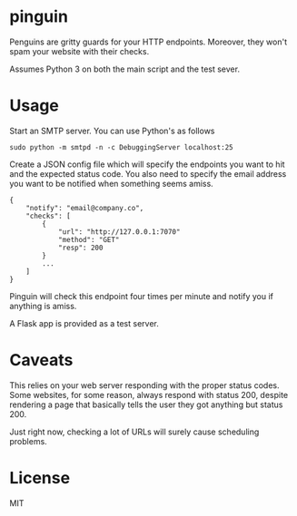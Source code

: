 # pinguin

Penguins are gritty guards for your HTTP endpoints. Moreover, they won't spam
your website with their checks.

Assumes Python 3 on both the main script and the test sever.

# Usage

Start an SMTP server. You can use Python's as follows

    sudo python -m smtpd -n -c DebuggingServer localhost:25

Create a JSON config file which will specify the endpoints you want to hit and
the expected status code. You also need to specify the email address you want
to be notified when something seems amiss.

    {
        "notify": "email@company.co",
        "checks": [
            {
                "url": "http://127.0.0.1:7070"
                "method": "GET"
                "resp": 200
            }
            ...
        ]
    }

Pinguin will check this endpoint four times per minute and notify you if
anything is amiss.

A Flask app is provided as a test server.

# Caveats

This relies on your web server responding with the proper status codes. Some
websites, for some reason, always respond with status 200, despite rendering a
page that basically tells the user they got anything but status 200.

Just right now, checking a lot of URLs will surely cause scheduling problems.

# License

MIT
